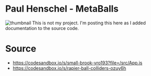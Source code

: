 # Paul Henschel - MetaBalls
![thumbnail](https://user-images.githubusercontent.com/75189508/203070781-87c8a960-6d3e-4434-aae8-543a78e506ee.png)
This is not my project. I'm posting this here as I added documentation to the source code.

# Source
- https://codesandbox.io/s/small-brook-yro193?file=/src/App.js
- https://codesandbox.io/s/rapier-ball-colliders-ozuy6h
